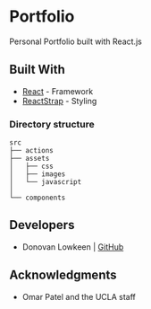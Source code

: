 # Portfolio
Personal Portfolio built with React.js

## Built With

* [React](https://reactjs.org/) - Framework
* [ReactStrap](https://reactstrap.github.io/) - Styling

### Directory structure
```none
src
├── actions
├── assets
│   ├── css
│   ├── images
│   └── javascript
│                                
└── components               
```

## Developers
- Donovan Lowkeen | [GitHub](https://github.com/dlowkeen)

## Acknowledgments
* Omar Patel and the UCLA staff
